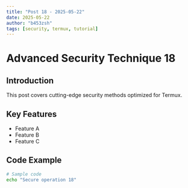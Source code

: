 ```yaml
---
title: "Post 18 - 2025-05-22"
date: 2025-05-22
author: "b453zsh"
tags: [security, termux, tutorial]
---
```


# Advanced Security Technique 18

## Introduction
This post covers cutting-edge security methods optimized for Termux.

## Key Features
- Feature A
- Feature B
- Feature C

## Code Example
```bash
# Sample code
echo "Secure operation 18"
```
